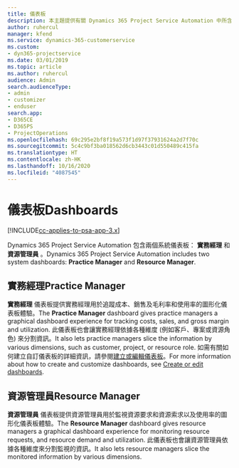 ```yaml
---
title: 儀表板
description: 本主題提供有關 Dynamics 365 Project Service Automation 中所含報表儀表板的資訊。
author: ruhercul
manager: kfend
ms.service: dynamics-365-customerservice
ms.custom:
- dyn365-projectservice
ms.date: 03/01/2019
ms.topic: article
ms.author: ruhercul
audience: Admin
search.audienceType:
- admin
- customizer
- enduser
search.app:
- D365CE
- D365PS
- ProjectOperations
ms.openlocfilehash: 69c295e2bf8f19a573f1d97f37931624a2d7f70c
ms.sourcegitcommit: 5c4c9bf3ba018562d6cb3443c01d550489c415fa
ms.translationtype: HT
ms.contentlocale: zh-HK
ms.lasthandoff: 10/16/2020
ms.locfileid: "4087545"
---
```

# <a name="dashboards"></a><span data-ttu-id="23552-103">儀表板</span><span class="sxs-lookup"><span data-stu-id="23552-103">Dashboards</span></span>

[!INCLUDE[cc-applies-to-psa-app-3.x](../includes/cc-applies-to-psa-app-3x.md)]

<span data-ttu-id="23552-104">Dynamics 365 Project Service Automation 包含兩個系統儀表板： **實務經理** 和 **資源管理員** 。</span><span class="sxs-lookup"><span data-stu-id="23552-104">Dynamics 365 Project Service Automation includes two system dashboards: **Practice Manager** and **Resource Manager**.</span></span>

## <a name="practice-manager"></a><span data-ttu-id="23552-105">實務經理</span><span class="sxs-lookup"><span data-stu-id="23552-105">Practice Manager</span></span> 

<span data-ttu-id="23552-106">**實務經理** 儀表板提供實務經理用於追蹤成本、銷售及毛利率和使用率的圖形化儀表板體驗。</span><span class="sxs-lookup"><span data-stu-id="23552-106">The **Practice Manager** dashboard gives practice managers a graphical dashboard experience for tracking costs, sales, and gross margin and utilization.</span></span> <span data-ttu-id="23552-107">此儀表板也會讓實務經理依據各種維度 (例如客戶、專案或資源角色) 來分割資訊。</span><span class="sxs-lookup"><span data-stu-id="23552-107">It also lets practice managers slice the information by various dimensions, such as customer, project, or resource role.</span></span> <span data-ttu-id="23552-108">如需有關如何建立自訂儀表板的詳細資訊，請參閱[建立或編輯儀表板](https://docs.microsoft.com/dynamics365/customerengagement/on-premises/customize/create-edit-dashboards)。</span><span class="sxs-lookup"><span data-stu-id="23552-108">For more information about how to create and customize dashboards, see [Create or edit dashboards](https://docs.microsoft.com/dynamics365/customerengagement/on-premises/customize/create-edit-dashboards).</span></span>

## <a name="resource-manager"></a><span data-ttu-id="23552-109">資源管理員</span><span class="sxs-lookup"><span data-stu-id="23552-109">Resource Manager</span></span> 

<span data-ttu-id="23552-110">**資源管理員** 儀表板提供資源管理員用於監視資源要求和資源索求以及使用率的圖形化儀表板體驗。</span><span class="sxs-lookup"><span data-stu-id="23552-110">The **Resource Manager** dashboard gives resource managers a graphical dashboard experience for monitoring resource requests, and resource demand and utilization.</span></span> <span data-ttu-id="23552-111">此儀表板也會讓資源管理員依據各種維度來分割監視的資訊。</span><span class="sxs-lookup"><span data-stu-id="23552-111">It also lets resource managers slice the monitored information by various dimensions.</span></span>
